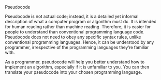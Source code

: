 Pseudocode

Pseudocode is not actual code; instead, it is a detailed yet informal description of what a computer program or algorithm must do. It is intended for human reading rather than machine reading.
Therefore, it is easier for people to understand than conventional programming language code. Pseudocode does not need to obey any specific syntax rules, unlike conventional programming languages.
Hence, it can be understood by any programmer, irrespective of the programming languages they’re familiar with.

As a programmer, pseudocode will help you better understand how to implement an algorithm, especially if it is unfamiliar to you. You can then translate your pseudocode into your chosen programming language.
